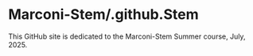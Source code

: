 # Marconi-Stem/.github.Stem
This GitHub site is dedicated to the Marconi-Stem Summer course, July, 2025.

